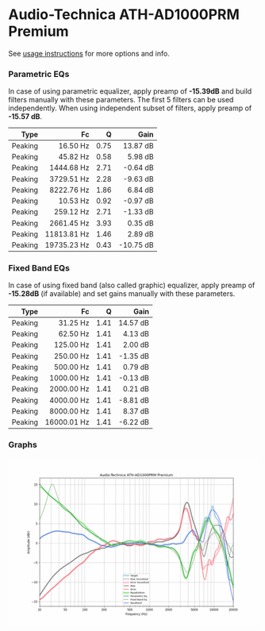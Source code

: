 # Audio-Technica ATH-AD1000PRM Premium
See [usage instructions](https://github.com/jaakkopasanen/AutoEq#usage) for more options and info.

### Parametric EQs
In case of using parametric equalizer, apply preamp of **-15.39dB** and build filters manually
with these parameters. The first 5 filters can be used independently.
When using independent subset of filters, apply preamp of **-15.57 dB**.

| Type    | Fc          |    Q | Gain      |
|--------:|------------:|-----:|----------:|
| Peaking | 16.50 Hz    | 0.75 | 13.87 dB  |
| Peaking | 45.82 Hz    | 0.58 | 5.98 dB   |
| Peaking | 1444.68 Hz  | 2.71 | -0.64 dB  |
| Peaking | 3729.51 Hz  | 2.28 | -9.63 dB  |
| Peaking | 8222.76 Hz  | 1.86 | 6.84 dB   |
| Peaking | 10.53 Hz    | 0.92 | -0.97 dB  |
| Peaking | 259.12 Hz   | 2.71 | -1.33 dB  |
| Peaking | 2661.45 Hz  | 3.93 | 0.35 dB   |
| Peaking | 11813.81 Hz | 1.46 | 2.89 dB   |
| Peaking | 19735.23 Hz | 0.43 | -10.75 dB |

### Fixed Band EQs
In case of using fixed band (also called graphic) equalizer, apply preamp of **-15.28dB**
(if available) and set gains manually with these parameters.

| Type    | Fc          |    Q | Gain     |
|--------:|------------:|-----:|---------:|
| Peaking | 31.25 Hz    | 1.41 | 14.57 dB |
| Peaking | 62.50 Hz    | 1.41 | 4.13 dB  |
| Peaking | 125.00 Hz   | 1.41 | 2.00 dB  |
| Peaking | 250.00 Hz   | 1.41 | -1.35 dB |
| Peaking | 500.00 Hz   | 1.41 | 0.79 dB  |
| Peaking | 1000.00 Hz  | 1.41 | -0.13 dB |
| Peaking | 2000.00 Hz  | 1.41 | 0.21 dB  |
| Peaking | 4000.00 Hz  | 1.41 | -8.81 dB |
| Peaking | 8000.00 Hz  | 1.41 | 8.37 dB  |
| Peaking | 16000.01 Hz | 1.41 | -6.22 dB |

### Graphs
![](./Audio-Technica%20ATH-AD1000PRM%20Premium.png)